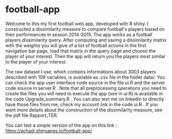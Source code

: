 # football-app
Welcome to this my first football web app, developed with R shiny. I constructed a dissimilarity measure to compare football's players based on their performances in season 2014-2015. The app works as a football players dissimilarity query. After computing and saving a dissimilarity matrix with the weights you will give of a list of football actions in the first navigation bar page, load that matrix in the query page and choose the player of your interest. Then the app will return you the players most similar to the player of your interest. 

The raw dataset I use, which contains informations about 3003 players described with 109 variables, is available as .csv file in the folder data/. You can check the app user interface code source in the file ui.R and the server code source in server.R . Note that all preprocessing operations you need to create the files you will need to execute the app (see in ui.R) is available in the code Upgrade_summary.R . You can also text me on linkedin to directly have those files from me, check my account link in the code ui.R . If you want more details about the construction of the dissimilarity measure, see the pdf file Rapport_TER. 

You can test a simple version of the app on this link : https://achadj.shinyapps.io/football-app/
